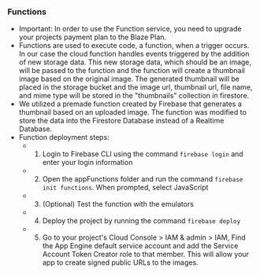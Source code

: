 
### Functions
  - Important: In order to use the Function service, you need to upgrade your projects payment plan to the Blaze Plan.
  - Functions are used to execute code, a function, when a trigger occurs. In our case the cloud function handles events 
    triggered by the addition of new storage data. This new storage data, which should be an image, will be passed to the
    function and the function will create a thumbnail image based on the original image. The generated thumbnail will be 
    placed in the storage bucket and the image url, thumbnail url, file name, and mime type will be stored in the 
    "thumbnails" collection in firestore.
  - We utilized a premade function created by Firebase that generates a thumbnail based on an uploaded image. The function was
    modified to store the data into the Firestore Database instead of a Realtime Database.
  - Function deployment steps:
    - 1) Login to Firebase CLI using the command ```firebase login``` and enter your login information
    - 2) Open the appFunctions folder and run the command ```firebase init functions```. When prompted, select JavaScript
    - 3) (Optional) Test the function with the emulators 
    - 4) Deploy the project by running the command ```firebase deploy```
    - 5) Go to your project's Cloud Console > IAM & admin > IAM, Find the App Engine default service account and add the Service 
         Account Token Creator role to that member. This will allow your app to create signed public URLs to the images.
